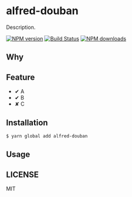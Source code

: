 # alfred-douban

Description.

[![NPM version](https://img.shields.io/npm/v/alfred-douban.svg?style=flat)](https://npmjs.org/package/alfred-douban)
[![Build Status](https://img.shields.io/travis/sorrycc/alfred-douban.svg?style=flat)](https://travis-ci.org/sorrycc/alfred-douban)
[![NPM downloads](http://img.shields.io/npm/dm/alfred-douban.svg?style=flat)](https://npmjs.org/package/alfred-douban)

## Why

## Feature

- ✔︎ A
- ✔︎ B
- ✘︎ C

## Installation

```bash
$ yarn global add alfred-douban
```

## Usage

## LICENSE

MIT
